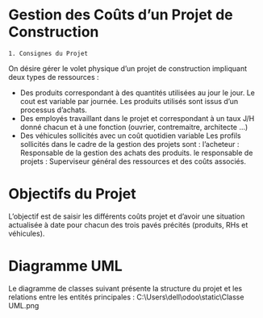 Gestion des Coûts d’un Projet de Construction
=============================================

    1. Consignes du Projet
On désire gérer le volet physique d’un projet de construction impliquant deux types de ressources :
-	Des produits correspondant à des quantités utilisées au jour le jour. Le cout est variable par journée. Les produits utilisés sont issus d’un processus d’achats.
-	Des employés travaillant dans le projet et correspondant à un taux J/H donné chacun et à une fonction (ouvrier, contremaitre, architecte …)
-	Des véhicules sollicités avec un coût quotidien variable
Les profils sollicités dans le cadre de la gestion des projets sont :
l’acheteur : Responsable de la gestion des achats des produits.
le responsable de projets : Superviseur général des ressources et des coûts associés.

Objectifs du Projet
==================
L’objectif est de saisir les différents coûts projet et d’avoir une situation actualisée à date pour chacun des trois pavés précités (produits, RHs et véhicules).

Diagramme UML
=============
Le diagramme de classes suivant présente la structure du projet et les relations entre les entités principales :
C:\Users\dell\odoo\static\Classe UML.png



